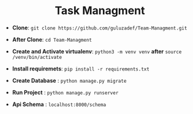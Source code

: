 
<div align="center">
  <h1>Task Managment</h1>
</div>

- **Clone**: `git clone https://github.com/guluzadef/Team-Managment.git`
- **After Clone**: `cd Team-Managment`

- **Create and Activate virtualenv**: `python3 -m venv venv`  **after** `source /venv/bin/activate`

- **Install requiremets**: `pip install -r requirements.txt`

- **Create Database** : `python manage.py migrate`

    
- **Run Project** : `python manage.py runserver`


- **Api Schema** : `localhost:8000/schema`
